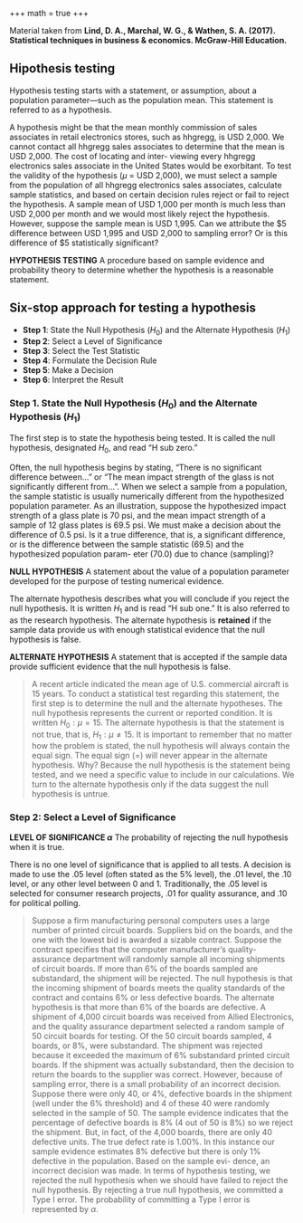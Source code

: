 +++
math = true
+++

Material taken from **Lind, D. A., Marchal, W. G., & Wathen, S. A. (2017). Statistical techniques in business & economics. McGraw-Hill Education.**

## Hipothesis testing


Hypothesis testing starts with a statement, or assumption, about a population parameter—such as the population mean. This statement is referred to as a hypothesis.

A hypothesis might be that the mean monthly commission of sales associates in retail electronics stores, such as hhgregg, is USD 2,000. We cannot contact all hhgregg sales associates to determine that the mean is USD 2,000. The cost of locating and inter- viewing every hhgregg electronics sales associate in the United States would be exorbitant. To test the validity of the hypothesis ($\mu$ = USD 2,000), we must select a sample from the population of all hhgregg electronics sales associates, calculate sample statistics, and based on certain decision rules reject or fail to reject the hypothesis. A sample mean of USD 1,000 per month is much less than USD 2,000 per month and we would most likely reject the hypothesis. However, suppose the sample mean is USD 1,995. Can we attribute the $5 difference between USD 1,995 and USD 2,000 to sampling error? Or is this difference of $5 statistically significant?

**HYPOTHESIS TESTING** A procedure based on sample evidence and probability theory to determine whether the hypothesis is a reasonable statement.

## Six-stop approach for testing a hypothesis

+ **Step 1**: State the Null Hypothesis ($H_0$) and the Alternate Hypothesis ($H_1$)
+ **Step 2**: Select a Level of Significance
+ **Step 3**: Select the Test Statistic
+ **Step 4**: Formulate the Decision Rule
+ **Step 5**: Make a Decision
+ **Step 6**: Interpret the Result



### Step 1. State the Null Hypothesis ($H_0$) and the Alternate Hypothesis ($H_1$)

The first step is to state the hypothesis being tested. It is called the null hypothesis, designated $H_0$, and read “H sub zero.” 

Often, the null hypothesis begins by stating, “There is no significant difference between...” or “The mean impact strength of the glass is not significantly different from...”. When we select a sample from a population, the sample statistic is usually numerically different from the hypothesized population parameter. As an illustration, suppose the hypothesized impact strength of a glass plate is 70 psi, and the mean impact strength of a sample of 12 glass plates is 69.5 psi. We must make a decision about the difference of 0.5 psi. Is it a true difference, that is, a significant difference, or is the difference between the sample statistic (69.5) and the hypothesized population param- eter (70.0) due to chance (sampling)? 

**NULL HYPOTHESIS** A statement about the value of a population parameter developed for the purpose of testing numerical evidence.

The alternate hypothesis describes what you will conclude if you reject the null hypothesis. It is written $H_1$ and is read “H sub one.” It is also referred to as the research hypothesis. The alternate hypothesis is **retained** if the sample data provide us with enough statistical evidence that the null hypothesis is false.

**ALTERNATE HYPOTHESIS** A statement that is accepted if the sample data provide sufficient evidence that the null hypothesis is false.


> A recent article indicated the mean age of U.S. commercial aircraft is 15 years. To conduct a statistical test regarding this statement, the first step is to determine the null and the alternate hypotheses. The null hypothesis represents the current or reported condition. It is written $H_0: \mu = 15$. The alternate hypothesis is that the statement is not true, that is, $H_1: \mu\neq 15$. It is important to remember that no matter how the problem is stated, the null hypothesis will always contain the equal sign. The equal sign (=) will never appear in the alternate hypothesis. Why? Because the null hypothesis is the statement being tested, and we need a specific value to include in our calculations. We turn to the alternate hypothesis only if the data suggest the null hypothesis is untrue.

### **Step 2**: Select a Level of Significance

**LEVEL OF SIGNIFICANCE $\alpha$** The probability of rejecting the null hypothesis when it is true.

There is no one level of significance that is applied to all tests. A decision is made to use the .05 level (often stated as the 5% level), the .01 level, the .10 level, or any other level between 0 and 1. Traditionally, the .05 level is selected for consumer research projects, .01 for quality assurance, and .10 for political polling.


> Suppose a firm manufacturing personal computers uses a large number of printed circuit boards. Suppliers bid on the boards, and the one with the lowest bid is awarded a sizable contract. Suppose the contract specifies that the computer manufacturer’s quality-assurance department will randomly sample all incoming shipments of circuit boards. If more than 6% of the boards sampled are substandard, the shipment will be rejected. The null hypothesis is that the incoming shipment of boards meets the quality standards of the contract and contains 6% or less defective boards. The alternate hypothesis is that more than 6% of the boards are defective. A shipment of 4,000 circuit boards was received from Allied Electronics, and the quality assurance department selected a random sample of 50 circuit boards for testing. Of the 50 circuit boards sampled, 4 boards, or 8%, were substandard. The shipment was rejected because it exceeded the maximum of 6% substandard printed circuit boards. If the shipment was actually substandard, then the decision to return the boards to the supplier was correct.
> However, because of sampling error, there is a small probability of an incorrect decision. Suppose there were only 40, or 4%, defective boards in the shipment (well under the 6% threshold) and 4 of these 40 were randomly selected in the sample of 50. The sample evidence indicates that the percentage of defective boards is 8% (4 out of 50 is 8%) so we reject the shipment. But, in fact, of the 4,000 boards, there are only 40 defective units. The true defect rate is 1.00%. In this instance our sample evidence estimates 8% defective but there is only 1% defective in the population. Based on the sample evi- dence, an incorrect decision was made. In terms of hypothesis testing, we rejected the null hypothesis when we should have failed to reject the null hypothesis. By rejecting a true null hypothesis, we committed a Type I error. The probability of committing a Type I error is represented by $\alpha$.







